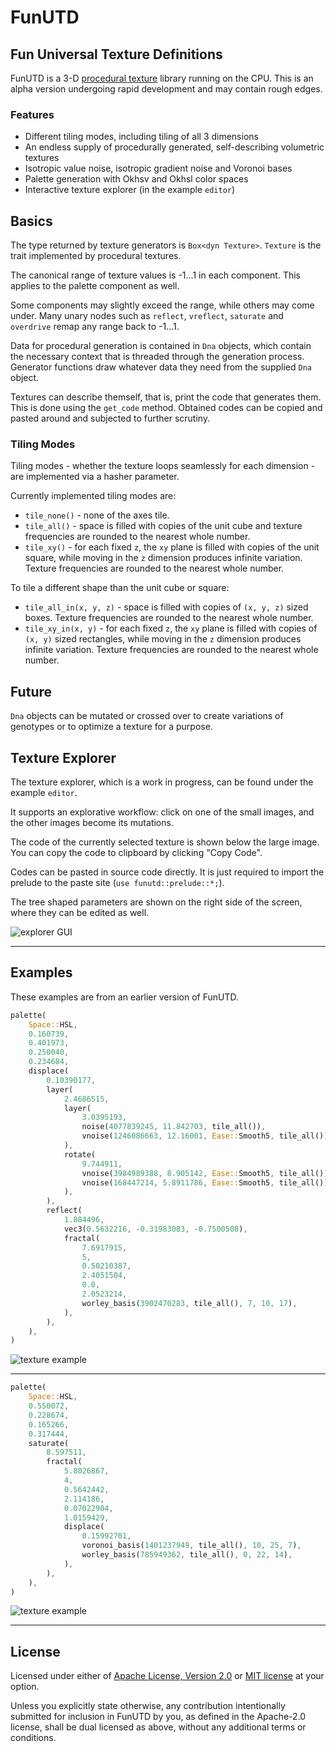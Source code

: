 # FunUTD

## Fun Universal Texture Definitions

FunUTD is a 3-D [procedural texture](https://en.wikipedia.org/wiki/Procedural_texture) library running on the CPU.
This is an alpha version undergoing rapid development and may contain rough edges.

### Features

* Different tiling modes, including tiling of all 3 dimensions
* An endless supply of procedurally generated, self-describing volumetric textures
* Isotropic value noise, isotropic gradient noise and Voronoi bases
* Palette generation with Okhsv and Okhsl color spaces
* Interactive texture explorer (in the example `editor`)

## Basics

The type returned by texture generators is `Box<dyn Texture>`.
`Texture` is the trait implemented by procedural textures.

The canonical range of texture values is -1...1 in each component.
This applies to the palette component as well.

Some components may slightly exceed the range, while others may come under.
Many unary nodes such as `reflect`, `vreflect`, `saturate` and `overdrive` remap
any range back to -1...1.

Data for procedural generation is contained in `Dna` objects, which contain
the necessary context that is threaded through the generation process.
Generator functions draw whatever data they need from the supplied `Dna` object.

Textures can describe themself, that is, print the code that generates them.
This is done using the `get_code` method. Obtained codes can be copied and
pasted around and subjected to further scrutiny.

### Tiling Modes

Tiling modes - whether the texture loops seamlessly for each dimension -
are implemented via a hasher parameter.

Currently implemented tiling modes are:

- `tile_none()` - none of the axes tile.
- `tile_all()` - space is filled with copies of the unit cube and texture
frequencies are rounded to the nearest whole number.
- `tile_xy()` - for each fixed `z`, the `xy` plane is filled with copies
of the unit square, while moving in the `z` dimension produces infinite variation.
Texture frequencies are rounded to the nearest whole number.

To tile a different shape than the unit cube or square:

- `tile_all_in(x, y, z)` - space is filled with copies of `(x, y, z)` sized boxes.
Texture frequencies are rounded to the nearest whole number.
- `tile_xy_in(x, y)` - for each fixed `z`, the `xy` plane is filled with copies
of `(x, y)` sized rectangles, while moving in the `z` dimension produces infinite
variation. Texture frequencies are rounded to the nearest whole number.

## Future

`Dna` objects can be mutated or crossed over to create variations of genotypes
or to optimize a texture for a purpose.

## Texture Explorer

The texture explorer, which is a work in progress,
can be found under the example `editor`.

It supports an explorative workflow: click on one of the small images,
and the other images become its mutations.

The code of the currently selected texture is shown below the large image.
You can copy the code to clipboard by clicking "Copy Code".

Codes can be pasted in source code directly. It is just required to
import the prelude to the paste site (`use funutd::prelude::*;`).

The tree shaped parameters are shown on the right side of the screen,
where they can be edited as well.

![](editor_gui.jpg "explorer GUI")

---

## Examples

These examples are from an earlier version of FunUTD.

```rust
palette(
    Space::HSL,
    0.160739,
    0.401973,
    0.250040,
    0.234684,
    displace(
        0.10390177,
        layer(
            2.4686515,
            layer(
                3.0395193,
                noise(4077839245, 11.842703, tile_all()),
                vnoise(1246086663, 12.16001, Ease::Smooth5, tile_all()),
            ),
            rotate(
                9.744911,
                vnoise(3984989388, 8.905142, Ease::Smooth5, tile_all()),
                vnoise(168447214, 5.8911786, Ease::Smooth5, tile_all()),
            ),
        ),
        reflect(
            1.884496,
            vec3(0.5632216, -0.31983083, -0.7500508),
            fractal(
                7.6917915,
                5,
                0.50210387,
                2.4051504,
                0.0,
                2.0523214,
                worley_basis(3902470283, tile_all(), 7, 10, 17),
            ),
        ),
    ),
)
```

![](example1.png "texture example")

---

```rust
palette(
    Space::HSL,
    0.550072,
    0.228674,
    0.165266,
    0.317444,
    saturate(
        8.597511,
        fractal(
            5.8026867,
            4,
            0.5642442,
            2.114186,
            0.07022904,
            1.0159429,
            displace(
                0.15992701,
                voronoi_basis(1401237949, tile_all(), 10, 25, 7),
                worley_basis(785949362, tile_all(), 0, 22, 14),
            ),
        ),
    ),
)
```

![](example2.png "texture example")

---

## License

Licensed under either of <a href="LICENSE-APACHE">Apache License, Version 2.0</a>
or <a href="LICENSE-MIT">MIT license</a> at your option.

Unless you explicitly state otherwise, any contribution intentionally submitted
for inclusion in FunUTD by you, as defined in the Apache-2.0 license,
shall be dual licensed as above, without any additional terms or conditions.
